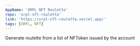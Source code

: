 ```yaml
---
AppName: 'XRPL NFT Roulette'
repo: 'xrpl-nft-roulette'
link: 'https://xrpl-nft-roulette.vercel.app/'
tags: [XRPL, NFT]
---
```


Generate roulette from a list of NFToken issued by the account
